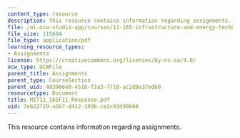 ```yaml
---
content_type: resource
description: This resource contains information regarding assignments.
file: /ol-ocw-studio-app/courses/11-165-infrastructure-and-energy-technology-challenges-fall-2011/7e622729a5b7d412193bce2c93d98660_MIT11_165F11_Response.pdf
file_size: 115694
file_type: application/pdf
learning_resource_types:
- Assignments
license: https://creativecommons.org/licenses/by-nc-sa/4.0/
ocw_type: OCWFile
parent_title: Assignments
parent_type: CourseSection
parent_uid: 4d3966e8-4516-f1a3-7718-ac2d9a37edb0
resourcetype: Document
title: MIT11_165F11_Response.pdf
uid: 7e622729-a5b7-d412-193b-ce2c93d98660
---
```

This resource contains information regarding assignments.